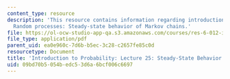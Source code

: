 ```yaml
---
content_type: resource
description: 'This resource contains information regarding introduction to probability:
  Random processes: Steady-state behavior of Markov chains.'
file: https://ol-ocw-studio-app-qa.s3.amazonaws.com/courses/res-6-012-introduction-to-probability-spring-2018/09bd70b5054bedc53d6a6bcf006c6697_MITRES_6_012S18_L25AS.pdf
file_type: application/pdf
parent_uid: ea0e960c-7d6b-b5ec-3c28-c2657fe85c0d
resourcetype: Document
title: 'Introduction to Probability: Lecture 25: Steady-State Behavior of Markov Chains'
uid: 09bd70b5-054b-edc5-3d6a-6bcf006c6697
---
```

